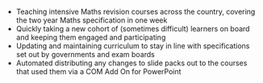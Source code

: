 - Teaching intensive Maths revision courses across the country, covering the two year Maths specification in one week
- Quickly taking a new cohort of (sometimes difficult) learners on board and keeping them engaged and participating
- Updating and maintaining curriculum to stay in line with specifications set out by governments and exam boards
- Automated distributing any changes to slide packs out to the courses that used them via a COM Add On for PowerPoint
